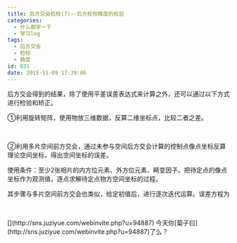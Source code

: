 ```yaml
---
title: 后方交会检校(7)--后方检校精度的检验
categories:
  - 什么都学一下
  - 学习log
tags:
  - 后方交会
  - 检校
  - 精度
id: 831
date: 2015-11-09 17:39:06
---
```


后方交会得到的结果，除了使用平差误差表达式来计算之外，还可以通过以下方式进行检验和矫正。

①利用旋转矩阵，使用物放三维数据，反算二维坐标点，比较二者之差。

&nbsp;

②利用多片空间前方交会，通过未参与空间后方交会计算的控制点像点坐标反算理论空间坐标，得出空间坐标的误差。

使用条件：至少2张相片的内方位元素、外方位元素、畸变因子。把待定点的像点坐标作为观测值，逐点求解待定点物方空间坐标的过程。

其步骤与多片空间前方交会也类似，给定初值后，进行逐次迭代运算。误差方程为

&nbsp;

<div class="PoweredByWebStory" style="margin-top:15px;margin-bottom:10px">[](http://sns.juziyue.com/webinvite.php?u=94887)&nbsp;今天你[菊子曰](http://sns.juziyue.com/webinvite.php?u=94887)了么？</div>